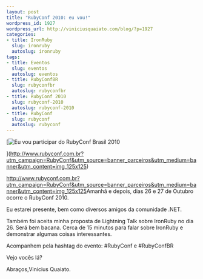 ```yaml
--- 
layout: post
title: "RubyConf 2010: eu vou!"
wordpress_id: 1927
wordpress_url: http://viniciusquaiato.com/blog/?p=1927
categories: 
- title: IronRuby
  slug: ironruby
  autoslug: ironruby
tags: 
- title: Eventos
  slug: eventos
  autoslug: eventos
- title: RubyConfBR
  slug: rubyconfbr
  autoslug: rubyconfbr
- title: RubyConf 2010
  slug: rubyconf-2010
  autoslug: rubyconf-2010
- title: RubyConf
  slug: rubyconf
  autoslug: rubyconf
---
```




[![Eu vou participar do RubyConf Brasil 2010](http://www.rubyconf.com.br/system/imgs/3/original/rubyConf_125x125_participante.gif)

](http://www.rubyconf.com.br?utm_campaign=RubyConf&utm_source=banner_parceiros&utm_medium=banner&utm_content=img_125x125)

<http://www.rubyconf.com.br?utm_campaign=RubyConf&utm_source=banner_parceiros&utm_medium=banner&utm_content=img_125x125>Amanhã e depois, dias 26 e 27 de Outubro ocorre o RubyConf 2010.

Eu estarei presente, bem como diversos amigos da comunidade .NET.

Também foi aceita minha proposta de Lightning Talk sobre IronRuby no dia 26. Será bem bacana. Cerca de 15 minutos para falar sobre IronRuby e demonstrar algumas coisas interessantes.

Acompanhem pela hashtag do evento: #RubyConf e #RubyConfBR

Vejo vocês lá?

Abraços,Vinicius Quaiato.
